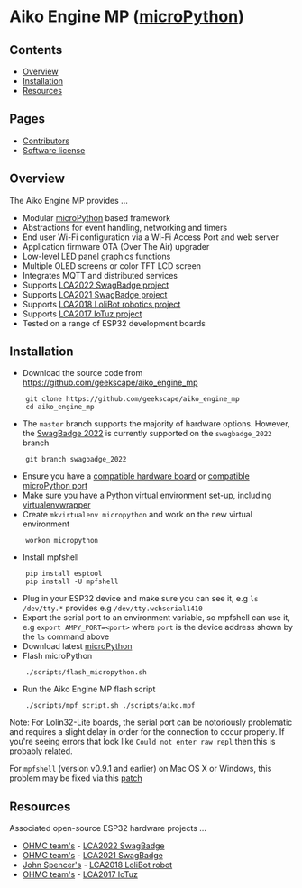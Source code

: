 Aiko Engine MP ([microPython](http://micropython.org))
==============

Contents
--------
- [Overview](#overview)
- [Installation](#installation)
- [Resources](#resources)

Pages
-----
- [Contributors](Contributors.md)
- [Software license](License)

<a name="overview" />

Overview
--------
The Aiko Engine MP provides ...

- Modular [microPython](http://micropython.org) based framework
- Abstractions for event handling, networking and timers
- End user Wi-Fi configuration via a Wi-Fi Access Port and web server
- Application firmware OTA (Over The Air) upgrader
- Low-level LED panel graphics functions
- Multiple OLED screens or color TFT LCD screen
- Integrates MQTT and distributed services
- Supports [LCA2022 SwagBadge project](http://www.openhardwareconf.org/wiki/OHMC2022_Swagbadge)
- Supports [LCA2021 SwagBadge project](http://www.openhardwareconf.org/wiki/Swagbadge2021)
- Supports [LCA2018 LoliBot robotics project](https://github.com/CCHS-Melbourne/LoliBot)
- Supports [LCA2017 IoTuz project](http://www.openhardwareconf.org/wiki/OHC2017)
- Tested on a range of ESP32 development boards

<a name="installation" />

Installation
-------------

- Download the source code from <https://github.com/geekscape/aiko_engine_mp>
```
    git clone https://github.com/geekscape/aiko_engine_mp
    cd aiko_engine_mp
```

- The `master` branch supports the majority of hardware options.
  However, the [SwagBadge 2022](http://www.openhardwareconf.org/wiki/OHMC2022_Swagbadge) is currently supported on the `swagbadge_2022` branch
```
    git branch swagbadge_2022
```

- Ensure you have a
  [compatible hardware board](https://github.com/micropython/micropython/wiki/Boards-Summary) or
  [compatible microPython port](https://github.com/micropython/micropython/tree/master/ports)
- Make sure you have a Python
  [virtual environment](http://docs.python-guide.org/en/latest/dev/virtualenvs/#lower-level-virtualenv) set-up, including
  [virtualenvwrapper](http://docs.python-guide.org/en/latest/dev/virtualenvs/#virtualenvwrapper)
- Create `mkvirtualenv micropython` and work on the new virtual environment
```
    workon micropython
```
- Install mpfshell
```
    pip install esptool
    pip install -U mpfshell
```
- Plug in your ESP32 device and make sure you can see it,
  e.g `ls /dev/tty.*` provides e.g `/dev/tty.wchserial1410`
- Export the serial port to an environment variable, so mpfshell can use it,
  e.g `export AMPY_PORT=<port>` where `port` is the device address shown
  by the `ls` command above
- Download latest [microPython](http://micropython.org/download)
- Flash microPython
```
    ./scripts/flash_micropython.sh
```
- Run the Aiko Engine MP flash script
```
    ./scripts/mpf_script.sh ./scripts/aiko.mpf
```

Note: For Lolin32-Lite boards, the serial port can be notoriously problematic
and requires a slight delay in order for the connection to occur properly.
If you're seeing errors that look like `Could not enter raw repl` then this is probably related.

For `mpfshell` (version v0.9.1 and earlier) on Mac OS X or Windows, this
problem may be fixed via this [patch](https://github.com/wendlers/mpfshell/commit/52b0636c82b06a07daa5731550f86b0d7ebc7608)

<a name="resources" />

Resources
---------
Associated open-source ESP32 hardware projects ...

- [OHMC team's](https://twitter.com/OpenHWConf) -
  [LCA2022 SwagBadge](http://www.openhardwareconf.org/wiki/OHMC2022_Swagbadge)
- [OHMC team's](https://twitter.com/swagbadge2021) -
  [LCA2021 SwagBadge](http://www.openhardwareconf.org/wiki/Swagbadge2021)
- [John Spencer's](https://twitter.com/mage0r) -
  [LCA2018 LoliBot robot](https://github.com/CCHS-Melbourne/LoliBot)
- [OHMC team's](http://www.openhardwareconf.org) -
  [LCA2017 IoTuz](http://www.openhardwareconf.org/wiki/OHC2017)
